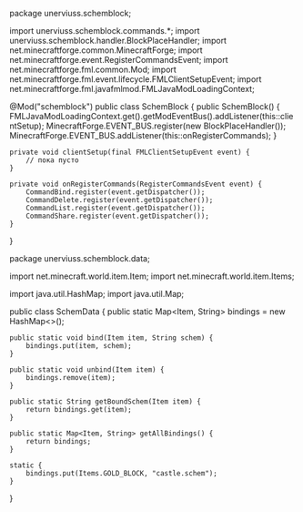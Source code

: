 package unerviuss.schemblock;

import unerviuss.schemblock.commands.*;
import unerviuss.schemblock.handler.BlockPlaceHandler;
import net.minecraftforge.common.MinecraftForge;
import net.minecraftforge.event.RegisterCommandsEvent;
import net.minecraftforge.fml.common.Mod;
import net.minecraftforge.fml.event.lifecycle.FMLClientSetupEvent;
import net.minecraftforge.fml.javafmlmod.FMLJavaModLoadingContext;

@Mod("schemblock")
public class SchemBlock {
    public SchemBlock() {
        FMLJavaModLoadingContext.get().getModEventBus().addListener(this::clientSetup);
        MinecraftForge.EVENT_BUS.register(new BlockPlaceHandler());
        MinecraftForge.EVENT_BUS.addListener(this::onRegisterCommands);
    }

    private void clientSetup(final FMLClientSetupEvent event) {
        // пока пусто
    }

    private void onRegisterCommands(RegisterCommandsEvent event) {
        CommandBind.register(event.getDispatcher());
        CommandDelete.register(event.getDispatcher());
        CommandList.register(event.getDispatcher());
        CommandShare.register(event.getDispatcher());
    }
}

package unerviuss.schemblock.data;

import net.minecraft.world.item.Item;
import net.minecraft.world.item.Items;

import java.util.HashMap;
import java.util.Map;

public class SchemData {
    public static Map<Item, String> bindings = new HashMap<>();

    public static void bind(Item item, String schem) {
        bindings.put(item, schem);
    }

    public static void unbind(Item item) {
        bindings.remove(item);
    }

    public static String getBoundSchem(Item item) {
        return bindings.get(item);
    }

    public static Map<Item, String> getAllBindings() {
        return bindings;
    }

    static {
        bindings.put(Items.GOLD_BLOCK, "castle.schem");
    }
}
